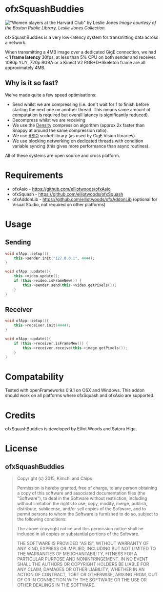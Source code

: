 ofxSquashBuddies
================

!["Women players at the Harvard Club" by Leslie Jones](https://raw.githubusercontent.com/elliotwoods/ofxSquashBuddies/master/Women%20players%20at%20the%20Harvard%20club.jpg)
_Image courtesy of the Boston Public Library, Leslie Jones Collection._

ofxSquashBuddies is a very low-latency system for transmitting data across a network.

When transmitting a 4MB image over a dedicated GigE connection, we had __< 1 frame latency__ 30fps, at less than 5% CPU on both sender and receiver. 1080p YUY, 720p RGBA or a Kinect V2 RGB+D+Skeleton frame are all approximately 4MB.

Why is it so fast?
------------------

We've made quite a few speed optimisations:

* Send whilst we are compressing (i.e. don't wait for 1 to finish before starting the next one on another thread. This means same amount of computation is required but overall latency is significantly reduced).
* Decompress whilst we are receiving
* We use the [Density](https://github.com/centaurean/density) compression algorithm (approx 2x faster than Snappy at around the same compression ratio).
* We use [ASIO](http://think-async.com/) socket library (as used by GigE Vision libraries).
* We use blocking networking on dedicated threads with condition variable syncing (this gives more performance than async routines).

All of these systems are open source and cross platform.

Requirements
============

* ofxAsio - https://github.com/elliotwoods/ofxAsio
* ofxSquash - https://github.com/elliotwoods/ofxSquash
* ofxAddonLib - https://github.com/elliotwoods/ofxAddonLib (optional for Visual Studio, not required on other platforms)

Usage
=====

Sending
-------

```c++
void ofApp::setup(){
	this->sender.init("127.0.0.1", 4444);
}

void ofApp::update(){
	this->video.update();
	if (this->video.isFrameNew()) {
		this->sender.send(this->video.getPixels());
	}
}
```

Receiver
-------

```c++
void ofApp::setup(){
	this->receiver.init(4444);
}

void ofApp::update(){
	if (this->receiver.isFrameNew()) {
		this->receiver.receive(this->image.getPixels());
	}
}
```

Compatability
=============

Tested with openFrameworks 0.9.1 on OSX and Windows. This addon should work on all platforms where ofxSquash and ofxAsio are supported.

Credits
=======

ofxSquashBuddies is developed by Elliot Woods and Satoru Higa.

License
=======

ofxSquashBuddies
---------
> Copyright (c) 2015, Kimchi and Chips
>
>
> Permission is hereby granted, free of charge, to any person obtaining a copy of this software and associated documentation files (the "Software"), to deal in the Software without restriction, including without limitation the rights to use, copy, modify, merge, publish, distribute, sublicense, and/or sell copies of the Software, and to permit persons to whom the Software is furnished to do so, subject to the following conditions:
>
> The above copyright notice and this permission notice shall be included in all copies or substantial portions of the Software.
>
> THE SOFTWARE IS PROVIDED "AS IS", WITHOUT WARRANTY OF ANY KIND, EXPRESS OR IMPLIED, INCLUDING BUT NOT LIMITED TO THE WARRANTIES OF MERCHANTABILITY, FITNESS FOR A PARTICULAR PURPOSE AND NONINFRINGEMENT. IN NO EVENT SHALL THE AUTHORS OR COPYRIGHT HOLDERS BE LIABLE FOR ANY CLAIM, DAMAGES OR OTHER LIABILITY, WHETHER IN AN ACTION OF CONTRACT, TORT OR OTHERWISE, ARISING FROM, OUT OF OR IN CONNECTION WITH THE SOFTWARE OR THE USE OR OTHER DEALINGS IN THE SOFTWARE.
